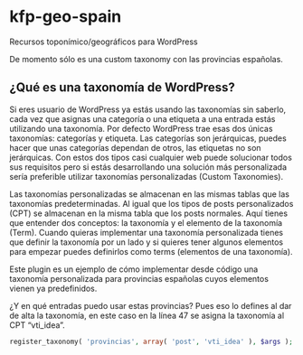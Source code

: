 # kfp-geo-spain
Recursos toponímico/geográficos para WordPress

De momento sólo es una custom taxonomy con las provincias españolas.


## ¿Qué es una taxonomía de WordPress?
Si eres usuario de WordPress ya estás usando las taxonomías sin saberlo, cada vez que asignas una categoría o una etiqueta a una entrada estás utilizando una taxonomía. Por defecto WordPress trae esas dos únicas taxonomías: categorías y etiqueta. Las categorías son jerárquicas, puedes hacer que unas categorías dependan de otros, las etiquetas no son jerárquicas. Con estos dos tipos casi cualquier web puede solucionar todos sus requisitos pero si estás desarrollando una solución más personalizada sería preferible utilizar taxonomías personalizadas (Custom Taxonomies). 

Las taxonomías personalizadas se almacenan en las mismas tablas que las taxonomías predeterminadas. Al igual que los tipos de posts personalizados (CPT) se almacenan en la misma tabla que los posts normales. Aquí tienes que entender dos conceptos: la taxonomía y el elemento de la taxonomía (Term). Cuando quieras implementar una taxonomía personalizada tienes que definir la taxonomía por un lado y si quieres tener algunos elementos para empezar puedes definirlos como terms (elementos de una taxonomía).

Este plugin es un ejemplo de cómo implementar desde código una taxonomía personalizada para provincias españolas cuyos elementos vienen ya predefinidos.

¿Y en qué entradas puedo usar estas provincias? Pues eso lo defines al dar de alta la taxonomía, en este caso en la línea 47 se asigna la taxonomía al CPT “vti_idea”.

```php
register_taxonomy( 'provincias', array( 'post', 'vti_idea' ), $args );
```


